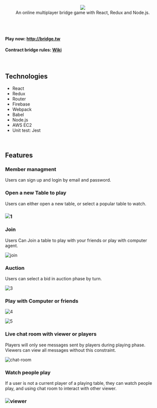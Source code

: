 
<p align=center>
<img src="./screenshot/logo.png"/>
<br/>
An online multiplayer bridge game with React, Redux and Node.js.
</p>
<br/>
<br/>


#### Play now: http://bridge.tw
#### Contract bridge rules: [Wiki](https://en.wikipedia.org/wiki/Contract_bridge)


<br/>


## Technologies

* React
* Redux
* Router
* Firebase
* Webpack
* Babel
* Node.js
* AWS EC2
* Unit test: Jest


<br/>


## Features

### Member managment

Users can sign up and login by email and password. 



### Open a new Table to play

Users can either open a new table, or select a popular table to watch.

### ![1](./screenshot/tables.png)



### Join

Users Can Join a table to play with your friends or play with computer agent.

![join](./screenshot/join.png)



### Auction

Users can select a bid in auction phase by turn.

![3](./screenshot/auction.png)



### Play with Computer or friends

![4](./screenshot/playing.png)



![5](./screenshot/playing_player2.png)



### Live chat room with viewer or players 

Players will only see messages sent by players during playing phase. Viewers can view all messages without this constraint.

![chat-room](./screenshot/chatroom.png)





### Watch people play

If a user is not a current player of a playing table, they can watch people play, and using chat room to interact with other viewer.

### ![viewer](./screenshot/viewer-mode.png)





